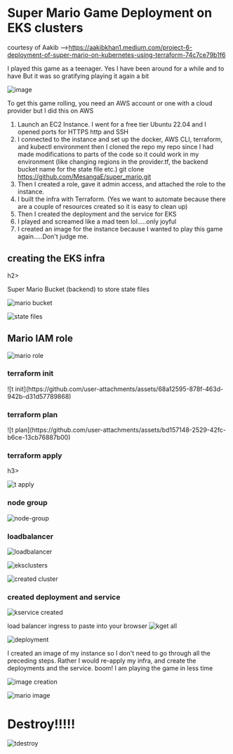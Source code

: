 <h1>Super Mario Game Deployment on EKS clusters</h1>

courtesy of Aakib -->https://aakibkhan1.medium.com/project-6-deployment-of-super-mario-on-kubernetes-using-terraform-74c7ce79b1f6




I played this game as a teenager. Yes I have been around for a while and to have
But it was so gratifying playing it again a bit

![image](https://github.com/user-attachments/assets/84232888-e5e9-4325-8a0b-213d67930688)

To get this game rolling, you need an AWS account or one with a cloud provider but I did this on AWS

1. Launch an EC2 Instance. I went for a free tier Ubuntu 22.04 and I opened ports for HTTPS http and SSH
2. I connected to the instance and set up the docker, AWS CLI, terraform, and kubectl environment then I cloned the repo my repo since I had made modifications to parts of the code so it could work in my environment (like changing regions in the provider.tf, the backend bucket name for the state file etc.) git clone https://github.com/MesangaE/super_mario.git
3. Then I created a role, gave it admin access, and attached the role to the instance.
4. I built the infra with Terraform. (Yes we want to automate because there are a couple of resources created so it is easy to clean up)
5. Then I created the deployment and the service for EKS
6. I played and screamed like a mad teen lol.....only joyful
7. I created an image for the instance because I wanted to play this game again.....Don't judge me.

<h2>creating the EKS infra</h2>h2>

Super Mario Bucket (backend) to store state files

![mario bucket](https://github.com/user-attachments/assets/4c46f431-fa19-4197-8c75-2db4f566117c)

![state files](https://github.com/user-attachments/assets/5eb3151c-f002-4044-a1c5-6cae4486b074)


<h2>Mario IAM role</h2>


![mario role](https://github.com/user-attachments/assets/e465f67e-ac28-41aa-9ea8-1d389e5ba435)

<h3>terraform init</h3>
![t init](https://github.com/user-attachments/assets/68a12595-878f-463d-942b-d31d57789868)

<h3>terraform plan</h3>
![t plan](https://github.com/user-attachments/assets/bd157148-2529-42fc-b6ce-13cb76887b00)

<h3>terraform apply</h3>h3>

![t apply](https://github.com/user-attachments/assets/4d10e739-7839-432f-931b-f43aac72ef3f)


<h3>node group</h3>

![node-group](https://github.com/user-attachments/assets/8b035a39-3fda-49b9-8f18-5d3d4549552d)


<h3>loadbalancer</h3>

![loadbalancer](https://github.com/user-attachments/assets/196f29e0-9b45-4cb6-bf1a-8b2546f3c85a)



![eksclusters](https://github.com/user-attachments/assets/989f3529-154a-4612-8a9e-325dd45c9619)


![created cluster](https://github.com/user-attachments/assets/4c850b41-c151-4842-8b8c-6760adecc5db)

<h3>created deployment and service</h3>

![kservice created](https://github.com/user-attachments/assets/e5c4bd05-92a3-40e9-b8bc-a9a5a28dec36)


load balancer ingress to paste into your browser
![kget all](https://github.com/user-attachments/assets/a6dcd4f7-c6eb-42bc-9e51-966603b3899e)

![deployment](https://github.com/user-attachments/assets/32037920-ed91-43e3-8577-66fd6d97fa03)

I created an image of my instance so I don't need to go through all the preceding steps. Rather I would re-apply my infra, and create the deployments and the service. boom! I am playing the game in less time

![image creation](https://github.com/user-attachments/assets/d1ae6c51-a038-4c14-85e3-41a0770f84b1)

![mario image](https://github.com/user-attachments/assets/38334159-803b-4b34-a0ef-f30f1bb880ab)




<h1>Destroy!!!!!</h1>

![tdestroy](https://github.com/user-attachments/assets/dbc24d02-c9b8-4c2e-a42c-8f44b2768405)







